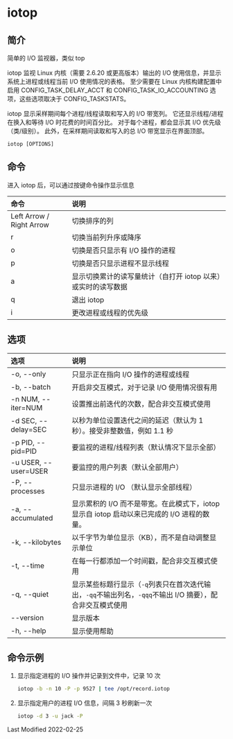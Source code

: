 # iotop

## 简介

简单的 I/O 监视器，类似 top

iotop 监视 Linux 内核（需要 2.6.20 或更高版本）输出的 I/O 使用信息，并显示系统上进程或线程当前 I/O 使用情况的表格。 至少需要在 Linux 内核构建配置中启用 CONFIG_TASK_DELAY_ACCT 和 CONFIG_TASK_IO_ACCOUNTING 选项，这些选项取决于 CONFIG_TASKSTATS。

iotop 显示采样期间每个进程/线程读取和写入的 I/O 带宽列。 它还显示线程/进程在换入和等待 I/O 时花费的时间百分比。 对于每个进程，都会显示其 I/O 优先级（类/级别）。 此外，在采样期间读取和写入的总 I/O 带宽显示在界面顶部。

```
iotop [OPTIONS]
```

## 命令

进入 iotop 后，可以通过按键命令操作显示信息

<style>
table th:first-of-type {
    width: 28%;
}
</style>

| 命令                     | 说明                                                          |
| :----------------------- | :------------------------------------------------------------ |
| Left Arrow / Right Arrow | 切换排序的列                                                  |
| r                        | 切换当前列升序或降序                                          |
| o                        | 切换是否只显示有 I/O 操作的进程                               |
| p                        | 切换是否只显示进程不显示线程                                  |
| a                        | 显示切换累计的读写量统计（自打开 iotop 以来）或实时的读写数据 |
| q                        | 退出 iotop                                                    |
| i                        | 更改进程或线程的优先级                                        |

## 选项

| 选项                 | 说明                                                                                                       |
| :------------------- | :--------------------------------------------------------------------------------------------------------- |
| -o, --only           | 只显示正在指向 I/O 操作的进程或线程                                                                        |
| -b, --batch          | 开启非交互模式，对于记录 I/O 使用情况很有用                                                                |
| -n NUM, --iter=NUM   | 设置推出前迭代的次数，配合非交互模式使用                                                                   |
| -d SEC, --delay=SEC  | 以秒为单位设置迭代之间的延迟（默认为 1 秒）。接受非整数值，例如 1.1 秒                                     |
| -p PID, --pid=PID    | 要监视的进程/线程列表（默认情况下显示全部）                                                                |
| -u USER, --user=USER | 要监控的用户列表（默认全部用户）                                                                           |
| -P, --processes      | 只显示进程的 I/O （默认显示全部线程）                                                                      |
| -a, --accumulated    | 显示累积的 I/O 而不是带宽。在此模式下，iotop 显示自 iotop 启动以来已完成的 I/O 进程的数量。                |
| -k, --kilobytes      | 以千字节为单位显示（KB），而不是自动调整显示单位                                                           |
| -t, --time           | 在每一行都添加一个时间戳，配合非交互模式使用                                                               |
| -q, --quiet          | 显示某些标题行显示（`-q`列表只在首次迭代输出，`-qq`不输出列名，`-qqq`不输出 I/O 摘要），配合非交互模式使用 |
| --version            | 显示版本                                                                                                   |
| -h, --help           | 显示使用帮助                                                                                               |

## 命令示例

1. 显示指定进程的 I/O 操作并记录到文件中，记录 10 次

   ```bash
   iotop -b -n 10 -P -p 9527 | tee /opt/record.iotop
   ```

2. 显示指定用户的进程 I/O 信息，间隔 3 秒刷新一次

   ```bash
   iotop -d 3 -u jack -P
   ```

Last Modified 2022-02-25
